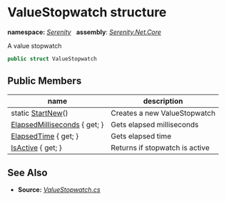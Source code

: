 # ValueStopwatch structure
**namespace:** *[Serenity](../README.md#serenity-namespace)*   **assembly**: *[Serenity.Net.Core](../README.md)*

A value stopwatch

```csharp
public struct ValueStopwatch
```

## Public Members

| name | description |
| --- | --- |
| static [StartNew](ValueStopwatch/StartNew.md)() | Creates a new ValueStopwatch |
| [ElapsedMilliseconds](ValueStopwatch/ElapsedMilliseconds.md) { get; } | Gets elapsed milliseconds |
| [ElapsedTime](ValueStopwatch/ElapsedTime.md) { get; } | Gets elapsed time |
| [IsActive](ValueStopwatch/IsActive.md) { get; } | Returns if stopwatch is active |

## See Also

* **Source:** *[ValueStopwatch.cs](https://github.com/serenity-is/Serenity/blob/master/src/Serenity.Net.Core/Helpers/ValueStopwatch.cs)*